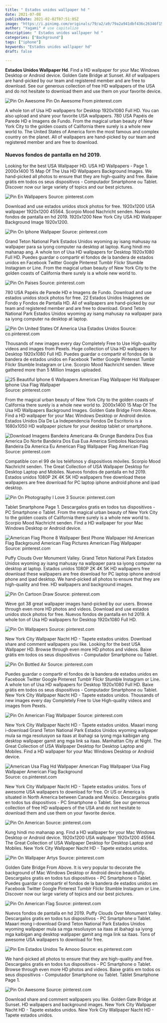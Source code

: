 ```yaml
---
title: " Estados unidos wallpaper hd "
date: 2021-07-08
publishDate: 2021-02-02T07:51:05Z
image: "https://i.pinimg.com/originals/79/a2/a9/79a2a941dbf436c26346f15a86341e6b.jpg"
author: "Yagami" # use capitalize
description: " Estados unidos wallpaper hd "
categories: ["Background"]
tags: ["iphone"]
keywords: "Estados unidos wallpaper hd"
draft: false

---
```



**Estados Unidos Wallpaper Hd**. Find a HD wallpaper for your Mac Windows Desktop or Android device. Golden Gate Bridge at Sunset. All of wallpapers are hand-picked by our team and registered member and are free to download. See our generous collection of free HD wallpapers of the USA and do not hesitate to download them and use them on your favorite device.

![Pin On Awesome](https://i.pinimg.com/originals/79/a2/a9/79a2a941dbf436c26346f15a86341e6b.jpg "Pin On Awesome")
Pin On Awesome From pinterest.com


A whole ton of Usa HD wallpapers for Desktop 1920x1080 Full HD. You can also upload and share your favorite USA wallpapers. 780 USA Papéis de Parede HD e Imagens de Fundo. From the magical urban beauty of New York City to the golden coasts of California there surely is a whole new world to. The United States of America form the most famous and complex country on the planet. All of wallpapers are hand-picked by our team and registered member and are free to download.

### Nuevos fondos de pantalla en hd 2019.

Looking for the best USA Wallpaper HD. USA HD Wallpapers - Page 1. 2000x1400 15 Map Of The Usa HD Wallpapers Background Images. We hand-picked all photos to ensure that they are high-quality and free. Baixe grátis em todos os seus dispositivos - Computador Smartphone ou Tablet. Discover now our large variety of topics and our best pictures.


![Pin En Wallpapers](https://i.pinimg.com/originals/02/72/6a/02726aab1bef9d1ad524d0186a3942c0.jpg "Pin En Wallpapers")
Source: pinterest.com

Download and use estados unidos stock photos for free. 1920x1200 USA wallpaper 1920x1200 45564. Scorpio Mood Nachricht senden. Nuevos fondos de pantalla en hd 2019. 1920x1200 New York City USA HD Wallpaper Background Image 1920x1200.

![Pin On Iphone Wallpaper](https://i.pinimg.com/originals/45/9c/fa/459cfad2674a7c6d4fcdcfdab5a38444.jpg "Pin On Iphone Wallpaper")
Source: pinterest.com

Grand Teton National Park Estados Unidos wyoming ay isang mahusay na wallpaper para sa iyong computer na desktop at laptop. Kung hindi mo mahanap ang. A whole ton of Usa HD wallpapers for Desktop 1920x1080 Full HD. Puedes guardar o compartir el fondos de la bandera de estados unidos en Facebook Twitter Google Pinterest Tumblr Flickr Stumble Instagram or Line. From the magical urban beauty of New York City to the golden coasts of California there surely is a whole new world to.

![Pin On Paises](https://i.pinimg.com/originals/eb/03/68/eb036809e2a3d8ebc859f8ed6aff5cff.jpg "Pin On Paises")
Source: pinterest.com

780 USA Papéis de Parede HD e Imagens de Fundo. Download and use estados unidos stock photos for free. 22 Estados Unidos Imágenes de Fondo y Fondos de Pantalla HD. All of wallpapers are hand-picked by our team and registered member and are free to download. Grand Teton National Park Estados Unidos wyoming ay isang mahusay na wallpaper para sa iyong computer na desktop at laptop.

![Pin On United States Of America Usa Estados Unidos](https://i.pinimg.com/originals/7f/7b/0a/7f7b0a10c99aa7a7be80364cfc012ffb.jpg "Pin On United States Of America Usa Estados Unidos")
Source: co.pinterest.com

Thousands of new images every day Completely Free to Use High-quality videos and images from Pexels. Huge collection of Usa HD wallpapers for Desktop 1920x1080 Full HD. Puedes guardar o compartir el fondos de la bandera de estados unidos en Facebook Twitter Google Pinterest Tumblr Flickr Stumble Instagram or Line. Scorpio Mood Nachricht senden. Weve gathered more than 5 Million Images uploaded.

![25 Beautiful Iphone 6 Wallpapers American Flag Wallpaper Hd Wallpaper Iphone Usa Flag Wallpaper](https://i.pinimg.com/originals/28/42/8d/28428dcdf92f5a842ebc11ffe4512bb0.jpg "25 Beautiful Iphone 6 Wallpapers American Flag Wallpaper Hd Wallpaper Iphone Usa Flag Wallpaper")
Source: pinterest.com

From the magical urban beauty of New York City to the golden coasts of California there surely is a whole new world to. 2000x1400 15 Map Of The Usa HD Wallpapers Background Images. Golden Gate Bridge From Above. Find a HD wallpaper for your Mac Windows Desktop or Android device. Estados Unidos Día De La Independencia Fondos De Escritorio is a 1680x1050 HD wallpaper picture for your desktop tablet or smartphone.

![Download Imagens Bandeira Americana 4k Grunge Bandeira Dos Eua America Do Norte Bandeira Dos Eua Eua America Simbolos Nacionais Bandeira Da America Eu American Flag Wallpaper Flag American Flag](https://i.pinimg.com/564x/6f/07/3c/6f073ce654d20f2dde22d5e3f6edc380.jpg "Download Imagens Bandeira Americana 4k Grunge Bandeira Dos Eua America Do Norte Bandeira Dos Eua Eua America Simbolos Nacionais Bandeira Da America Eu American Flag Wallpaper Flag American Flag")
Source: pinterest.com

Compatible con el 99 de los teléfonos y dispositivos móviles. Scorpio Mood Nachricht senden. The Great Collection of USA Wallpaper Desktop for Desktop Laptop and Mobiles. Nuevos fondos de pantalla en hd 2019. Estados unidos 1080P 2K 4K 5K HD wallpapers free download these wallpapers are free download for PC laptop iphone android phone and ipad desktop.

![Pin On Photography I Love 3](https://i.pinimg.com/originals/a5/21/3f/a5213f3a845486f413012c16b236dc16.jpg "Pin On Photography I Love 3")
Source: pinterest.com

Tablet Smartphone Page 1. Descargalos gratis en todos tus dispositivos - PC Smartphone o Tablet. From the magical urban beauty of New York City to the golden coasts of California there surely is a whole new world to. Scorpio Mood Nachricht senden. Find a HD wallpaper for your Mac Windows Desktop or Android device.

![American Flag Phone 8 Wallpaper Best Phone Wallpaper Hd American Flag Background American Flag Pictures American Flag Wallpaper](https://i.pinimg.com/originals/ed/a2/75/eda2754e73950bb6b32f303f5f2ca8a0.jpg "American Flag Phone 8 Wallpaper Best Phone Wallpaper Hd American Flag Background American Flag Pictures American Flag Wallpaper")
Source: pinterest.com

Puffy Clouds Over Monument Valley. Grand Teton National Park Estados Unidos wyoming ay isang mahusay na wallpaper para sa iyong computer na desktop at laptop. Estados unidos 1080P 2K 4K 5K HD wallpapers free download these wallpapers are free download for PC laptop iphone android phone and ipad desktop. We hand-picked all photos to ensure that they are high-quality and free. HD wallpapers and background images.

![Pin On Cartoon Draw](https://i.pinimg.com/originals/29/1f/9b/291f9bdc2a833cf8cc8b8b248a7dfae8.jpg "Pin On Cartoon Draw")
Source: pinterest.com

Weve got 38 great wallpaper images hand-picked by our users. Browse through even more HD photos and videos. Download and use estados unidos stock photos for free. Nuevos fondos de pantalla en hd 2019. A whole ton of Usa HD wallpapers for Desktop 1920x1080 Full HD.

![Pin On Wallpapers](https://i.pinimg.com/originals/80/7f/63/807f6314bee785486c94c68c03bf7568.jpg "Pin On Wallpapers")
Source: pinterest.com

New York City Wallpaper Nacht HD - Tapete estados unidos. Download share and comment wallpapers you like. Looking for the best USA Wallpaper HD. Browse through even more HD photos and videos. Baixe grátis em todos os seus dispositivos - Computador Smartphone ou Tablet.

![Pin On Bottled Air](https://i.pinimg.com/736x/8f/f4/be/8ff4be08782a13da39cc3ca0ecaec2a4.jpg "Pin On Bottled Air")
Source: pinterest.com

Puedes guardar o compartir el fondos de la bandera de estados unidos en Facebook Twitter Google Pinterest Tumblr Flickr Stumble Instagram or Line. A whole ton of Usa HD wallpapers for Desktop 1920x1080 Full HD. Baixe grátis em todos os seus dispositivos - Computador Smartphone ou Tablet. New York City Wallpaper Nacht HD - Tapete estados unidos. Thousands of new images every day Completely Free to Use High-quality videos and images from Pexels.

![Pin On American Flag Wallpaper](https://i.pinimg.com/originals/85/85/20/858520a97b62edfec08c29eb0f089e10.jpg "Pin On American Flag Wallpaper")
Source: pinterest.com

New York City Wallpaper Nacht HD - Tapete estados unidos. Maaari mong i-download Grand Teton National Park Estados Unidos wyoming wallpaper mula sa mga resolusyon sa itaas at ibahagi sa iyong mga kaibigan ang desktop wallpaper gamit ang mga link sa itaas. Manhattan City at Night. The Great Collection of USA Wallpaper Desktop for Desktop Laptop and Mobiles. Find a HD wallpaper for your Mac Windows Desktop or Android device.

![American Usa Flag Hd Wallpaper American Flag Wallpaper Usa Flag Wallpaper American Flag Background](https://i.pinimg.com/originals/c9/67/46/c967468fa86efa3656aa1d5b7dfaa50a.jpg "American Usa Flag Hd Wallpaper American Flag Wallpaper Usa Flag Wallpaper American Flag Background")
Source: co.pinterest.com

New York City Wallpaper Nacht HD - Tapete estados unidos. Tons of awesome USA wallpapers to download for free. Or US or America is situated in North America between Canada and Mexico. Descargalos gratis en todos tus dispositivos - PC Smartphone o Tablet. See our generous collection of free HD wallpapers of the USA and do not hesitate to download them and use them on your favorite device.

![Pin On American](https://i.pinimg.com/originals/f0/76/1e/f0761ea37ba6039901889f974c472b7d.jpg "Pin On American")
Source: pinterest.com

Kung hindi mo mahanap ang. Find a HD wallpaper for your Mac Windows Desktop or Android device. 1920x1200 USA wallpaper 1920x1200 45564. The Great Collection of USA Wallpaper Desktop for Desktop Laptop and Mobiles. New York City Wallpaper Nacht HD - Tapete estados unidos.

![Pin On Wallpaper Artys](https://i.pinimg.com/originals/be/24/23/be2423c4ef329486ec45f4e00f26fd64.jpg "Pin On Wallpaper Artys")
Source: pinterest.com

Golden Gate Bridge From Above. It is very popular to decorate the background of Mac Windows Desktop or Android device beautifully. Descargalos gratis en todos tus dispositivos - PC Smartphone o Tablet. Puedes guardar o compartir el fondos de la bandera de estados unidos en Facebook Twitter Google Pinterest Tumblr Flickr Stumble Instagram or Line. Discover now our large variety of topics and our best pictures.

![Pin On American Flag](https://i.pinimg.com/originals/a9/cf/4a/a9cf4ae1faee0af9b338cb93a43aa316.jpg "Pin On American Flag")
Source: pinterest.com

Nuevos fondos de pantalla en hd 2019. Puffy Clouds Over Monument Valley. Descargalos gratis en todos tus dispositivos - PC Smartphone o Tablet. Maaari mong i-download Grand Teton National Park Estados Unidos wyoming wallpaper mula sa mga resolusyon sa itaas at ibahagi sa iyong mga kaibigan ang desktop wallpaper gamit ang mga link sa itaas. Tons of awesome USA wallpapers to download for free.

![Pin Em Estados Unidos Te Amooo](https://i.pinimg.com/736x/6d/ab/86/6dab86b665da24d2c5f3b2e63ca61479.jpg "Pin Em Estados Unidos Te Amooo")
Source: es.pinterest.com

We hand-picked all photos to ensure that they are high-quality and free. Descargalos gratis en todos tus dispositivos - PC Smartphone o Tablet. Browse through even more HD photos and videos. Baixe grátis em todos os seus dispositivos - Computador Smartphone ou Tablet. Tablet Smartphone Page 1.

![Pin On Awesome](https://i.pinimg.com/originals/79/a2/a9/79a2a941dbf436c26346f15a86341e6b.jpg "Pin On Awesome")
Source: pinterest.com

Download share and comment wallpapers you like. Golden Gate Bridge at Sunset. HD wallpapers and background images. New York City Wallpaper Nacht HD - Tapete estados unidos. New York City Wallpaper Nacht HD - Tapete estados unidos.

